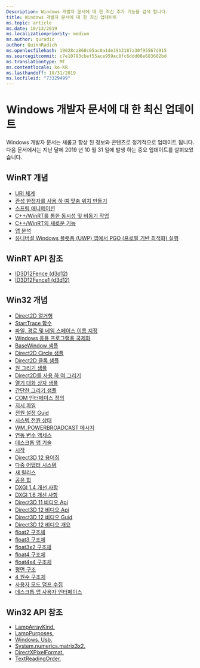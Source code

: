 ```yaml
---
Description: Windows 개발자 문서에 대 한 최신 추가 기능을 검색 합니다.
title: Windows 개발자 문서에 대 한 최신 업데이트
ms.topic: article
ms.date: 10/13/2019
ms.localizationpriority: medium
ms.author: quradic
author: QuinnRadich
ms.openlocfilehash: 19028ca868c05ac0a1de39b3187a30f95567d915
ms.sourcegitcommit: c7e10793cbef55ace959ac8fc6ddd08e683602bd
ms.translationtype: MT
ms.contentlocale: ko-KR
ms.lasthandoff: 10/31/2019
ms.locfileid: "73329499"
---
```

# <a name="latest-updates-to-the-windows-developer-docs"></a>Windows 개발자 문서에 대 한 최신 업데이트


Windows 개발자 문서는 새롭고 향상 된 정보와 콘텐츠로 정기적으로 업데이트 됩니다. 다음 문서에서는 지난 달에 2019 년 10 월 31 일에 발생 하는 중요 업데이트를 살펴보았습니다.


## <a name="winrt-conceptual"></a>WinRT 개념

<ul>
<li><a href="https://docs.microsoft.com/windows/uwp/app-resources/uri-schemes">URI 체계</a></li>
<li><a href="https://docs.microsoft.com/windows/uwp/composition/inertia-modifiers">관성 한정자를 사용 하 여 맞춤 위치 만들기</a></li>
<li><a href="https://docs.microsoft.com/windows/uwp/composition/spring-animations">스프링 애니메이션</a></li>
<li><a href="https://docs.microsoft.com/windows/uwp/cpp-and-winrt-apis/concurrency">C++/WinRT를 통한 동시성 및 비동기 작업</a></li>
<li><a href="https://docs.microsoft.com/windows/uwp/cpp-and-winrt-apis/news">C++/WinRT의 새로운 기능</a></li>
<li><a href="https://docs.microsoft.com/windows/uwp/debug-test-perf/app-analysis">앱 분석</a></li>
<li><a href="https://docs.microsoft.com/windows/uwp/debug-test-perf/pgo-for-uwp">유니버설 Windows 플랫폼 (UWP) 앱에서 PGO (프로필 기반 최적화) 실행</a></li>
</ul>



## <a name="winrt-api-reference"></a>WinRT API 참조

<ul>
<li><a href="https://docs.microsoft.com/windows/win32/api/d3d12/nn-d3d12-id3d12fence">ID3D12Fence (d3d12)</a></li>
<li><a href="https://docs.microsoft.com/windows/win32/api/d3d12/nn-d3d12-id3d12fence1">ID3D12Fence1 (d3d12)</a></li>
</ul>

## <a name="win32-conceptual"></a>Win32 개념

<ul>
<li><a href="https://docs.microsoft.com/windows/desktop/Direct2D/enumerations">Direct2D 열거형</a></li>
<li><a href="https://docs.microsoft.com/windows/desktop/ETW/starttrace">StartTrace 함수</a></li>
<li><a href="https://docs.microsoft.com/windows/desktop/FileIO/naming-a-file">파일, 경로 및 네임 스페이스 이름 지정</a></li>
<li><a href="https://docs.microsoft.com/windows/desktop/Intl/international-support">Windows 응용 프로그램용 국제화</a></li>
<li><a href="https://docs.microsoft.com/windows/desktop/LearnWin32/basewindow-sample">BaseWindow 샘플</a></li>
<li><a href="https://docs.microsoft.com/windows/desktop/LearnWin32/direct2d-circle-sample">Direct2D Circle 샘플</a></li>
<li><a href="https://docs.microsoft.com/windows/desktop/LearnWin32/direct2d-clock-sample">Direct2D 클록 샘플</a></li>
<li><a href="https://docs.microsoft.com/windows/desktop/LearnWin32/draw-circle-sample">원 그리기 샘플</a></li>
<li><a href="https://docs.microsoft.com/windows/desktop/LearnWin32/drawing-with-direct2d">Direct2D를 사용 하 여 그리기</a></li>
<li><a href="https://docs.microsoft.com/windows/desktop/LearnWin32/open-dialog-box-sample">열기 대화 상자 샘플</a></li>
<li><a href="https://docs.microsoft.com/windows/desktop/LearnWin32/simple-drawing-sample">간단한 그리기 샘플</a></li>
<li><a href="https://docs.microsoft.com/windows/desktop/LearnWin32/what-is-a-com-interface-">COM 인터페이스 정의</a></li>
<li><a href="https://docs.microsoft.com/windows/desktop/Midl/response-files">지시 파일</a></li>
<li><a href="https://docs.microsoft.com/windows/desktop/Power/power-setting-guids">전원 설정 Guid</a></li>
<li><a href="https://docs.microsoft.com/windows/desktop/Power/system-power-states">시스템 전원 상태</a></li>
<li><a href="https://docs.microsoft.com/windows/desktop/Power/wm-powerbroadcast">WM_POWERBROADCAST 메시지</a></li>
<li><a href="https://docs.microsoft.com/windows/desktop/Sync/interlocked-variable-access">연동 변수 액세스</a></li>
<li><a href="https://docs.microsoft.com/windows/desktop/desktop-app-technologies">데스크톱 앱 기술</a></li>
<li><a href="https://docs.microsoft.com/windows/desktop/desktop-programming">시작</a></li>
<li><a href="https://docs.microsoft.com/windows/desktop/direct3d12/directx-12-glossary">Direct3D 12 용어집</a></li>
<li><a href="https://docs.microsoft.com/windows/desktop/direct3d12/multi-engine">다중 어댑터 시스템</a></li>
<li><a href="https://docs.microsoft.com/windows/desktop/direct3d12/new-releases">새 릴리스</a></li>
<li><a href="https://docs.microsoft.com/windows/desktop/direct3d12/shared-heaps">공유 힙</a></li>
<li><a href="https://docs.microsoft.com/windows/desktop/direct3ddxgi/dxgi-1-4-improvements">DXGI 1.4 개선 사항</a></li>
<li><a href="https://docs.microsoft.com/windows/desktop/direct3ddxgi/dxgi-1-6-improvements">DXGI 1.6 개선 사항</a></li>
<li><a href="https://docs.microsoft.com/windows/desktop/medfound/direct3d-11-video-apis">Direct3D 11 비디오 Api</a></li>
<li><a href="https://docs.microsoft.com/windows/desktop/medfound/direct3d-12-video-apis">Direct3D 12 비디오 Api</a></li>
<li><a href="https://docs.microsoft.com/windows/desktop/medfound/direct3d-12-video-guids">Direct3D 12 비디오 Guid</a></li>
<li><a href="https://docs.microsoft.com/windows/desktop/medfound/direct3d-12-video-overview">Direct3D 12 비디오 개요</a></li>
<li><a href="https://docs.microsoft.com/windows/desktop/numerics_h/float2-structure">float2 구조체</a></li>
<li><a href="https://docs.microsoft.com/windows/desktop/numerics_h/float3-structure">float3 구조체</a></li>
<li><a href="https://docs.microsoft.com/windows/desktop/numerics_h/float3x2-structure">float3x2 구조체</a></li>
<li><a href="https://docs.microsoft.com/windows/desktop/numerics_h/float4-structure">float4 구조체</a></li>
<li><a href="https://docs.microsoft.com/windows/desktop/numerics_h/float4x4-structure">float4x4 구조체</a></li>
<li><a href="https://docs.microsoft.com/windows/desktop/numerics_h/plane-structure">평면 구조</a></li>
<li><a href="https://docs.microsoft.com/windows/desktop/numerics_h/quaternion-structure">4 원수 구조체</a></li>
<li><a href="https://docs.microsoft.com/windows/desktop/wer/collecting-user-mode-dumps">사용자 모드 덤프 수집</a></li>
<li><a href="https://docs.microsoft.com/windows/desktop/windows-application-ui-development">데스크톱 앱 사용자 인터페이스</a></li>
</ul>

## <a name="win32-api-reference"></a>Win32 API 참조

<ul>
<li><a href="https://docs.microsoft.com/uwp/api/windows.devices.lights.lamparraykind">LampArrayKind.</a></li>
<li><a href="https://docs.microsoft.com/uwp/api/windows.devices.lights.lamppurposes">LampPurposes.</a></li>
<li><a href="https://docs.microsoft.com/uwp/api/windows.devices.usb.usbdeviceclass">Windows. Usb.</a></li>
<li><a href="https://docs.microsoft.com/uwp/api/windows.foundation.numerics.matrix3x2">System.numerics.matrix3x2.</a></li>
<li><a href="https://docs.microsoft.com/uwp/api/windows.graphics.directx.directxpixelformat">DirectXPixelFormat.</a></li>
<li><a href="https://docs.microsoft.com/uwp/api/windows.ui.xaml.textreadingorder">TextReadingOrder.</a></li>
</ul>